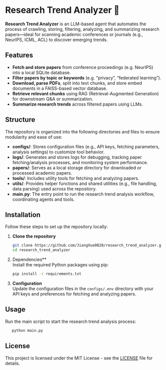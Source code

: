 # Research Trend Analyzer 🧠

**Research Trend Analyzer** is an LLM-based agent that automates the process of crawling, storing, filtering, analyzing, and summarizing research papers—ideal for scanning academic conferences or journals (e.g., NeurIPS, ICML, ACL) to discover emerging trends.

## Features

- **Fetch and store papers** from conference proceedings (e.g. NeurIPS) into a local SQLite database.
- **Filter papers by topic or keywords** (e.g. “privacy”, “federated learning”).
- **Download, parse PDFs**, split into text chunks, and store embed documents in a FAISS-based vector database.
- **Retrieve relevant chunks** using RAG (Retrieval-Augmented Generation) for downstream Q&A or summarization.
- **Summarize research trends** across filtered papers using LLMs.

## Structure

The repository is organized into the following directories and files to ensure modularity and ease of use:

- **configs/**: Stores configuration files (e.g., API keys, fetching parameters, analysis settings) to customize tool behavior.
- **logs/**: Generates and stores logs for debugging, tracking paper fetching/analysis processes, and monitoring system performance.
- **papers/**: Serves as a local storage directory for downloaded or processed academic papers.
- **tools/**: Includes utility tools for fetching and analyzing papers.
- **utils/**: Provides helper functions and shared utilities (e.g., file handling, data parsing) used across the repository.
- **main.py**: The entry point to run the research trend analysis workflow, coordinating agents and tools.

## Installation

Follow these steps to set up the repository locally:

1. **Clone the repository**  
   ```bash
   git clone https://github.com/JiangXue0820/research_trend_analyzer.git
   cd research_trend_analyzer

2. Dependencies**  
   Install the required Python packages using pip:
   ```bash
   pip install -r requirements.txt
   ```

3. **Configuration**  
   Update the configuration files in the `configs/.env` directory with your API keys and preferences for fetching and analyzing papers.

## Usage 

Run the main script to start the research trend analysis process:
```bash
   python main.py
```

## License

This project is licensed under the MIT License - see the [LICENSE](LICENSE) file for details.
